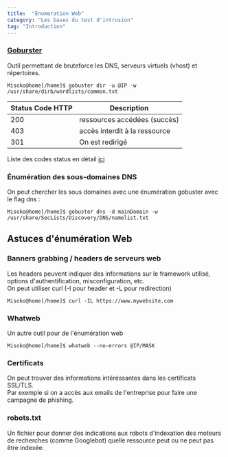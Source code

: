 ```yaml
---
title:  "Énumeration Web"
category: "Les bases du test d'intrusion"
tag: "Introduction"
---
```

### [Goburster](https://github.com/OJ/gobuster)
Outil permettant de bruteforce les DNS, serveurs virtuels (vhost) et répertoires.
```console
Misoko@home[/home]$ gobuster dir -u @IP -w /usr/share/dirb/wordlists/common.txt
```

| Status Code HTTP | Description |
| ------ | ----------- |
| 200 | ressources accédées (succès) |
| 403 | accès interdit à la ressource |
| 301 | On est redirigé |

Liste des codes status en détail [ici](https://en.wikipedia.org/wiki/List_of_HTTP_status_codes)

### Énumération des sous-domaines DNS

On peut chercher les sous domaines avec une énumération gobuster avec le flag dns :

```console
Misoko@home[/home]$ gobuster dns -d mainDomain -w /usr/share/SecLists/Discovery/DNS/namelist.txt
```

## Astuces d'énumération Web

### Banners grabbing / headers de serveurs web
Les headers peuvent indiquer des informations sur le framework utilisé, options d'authentification, misconfiguration, etc.\
On peut utiliser curl (-I pour header et -L pour redirection)
```console
Misoko@home[/home]$ curl -IL https://www.mywebsite.com
```

### Whatweb
Un autre outil pour de l'énumération web
```console
Misoko@home[/home]$ whatweb --no-errors @IP/MASK
```

### Certificats
On peut trouver des informations intéréssantes dans les certificats SSL/TLS.\
Par exemple si on a accès aux emails de l'entreprise pour faire une campagne de phishing.

### robots.txt
Un fichier pour donner des indications aux robots d'indexation des moteurs de recherches (comme Googlebot) quelle ressource peut ou ne peut pas être indexée.